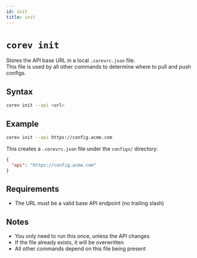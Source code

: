 ```yaml
---
id: init
title: init
---
```


# `corev init`

Stores the API base URL in a local `.corevrc.json` file.  
This file is used by all other commands to determine where to pull and push configs.

## Syntax

```bash
corev init --api <url>
```

## Example

```bash
corev init --api https://config.acme.com
```

This creates a `.corevrc.json` file under the `configs/` directory:

```json
{
  "api": "https://config.acme.com"
}
```

## Requirements

- The URL must be a valid base API endpoint (no trailing slash)

## Notes

- You only need to run this once, unless the API changes
- If the file already exists, it will be overwritten
- All other commands depend on this file being present

